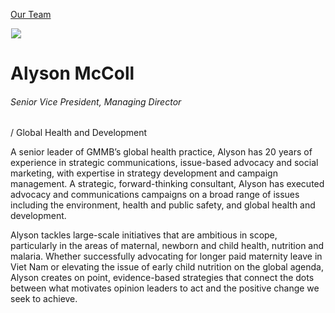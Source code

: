 





[Our Team](/who-we-are/team/)


![](data:image/gif;base64,R0lGODlhAQABAAAAACH5BAEKAAEALAAAAAABAAEAAAICTAEAOw==)![](https://www.gmmb.com/wp-content/uploads/2020/11/Alyson-McColl-new-468x468.jpg)


Alyson McColl
=============


###### Senior Vice President, Managing Director 
  / Global Health and Development


A senior leader of GMMB’s global health practice, Alyson has 20 years of experience in strategic communications, issue-based advocacy and social marketing, with expertise in strategy development and campaign management. A strategic, forward-thinking consultant, Alyson has executed advocacy and communications campaigns on a broad range of issues including the environment, health and public safety, and global health and development.


Alyson tackles large-scale initiatives that are ambitious in scope, particularly in the areas of maternal, newborn and child health, nutrition and malaria. Whether successfully advocating for longer paid maternity leave in Viet Nam or elevating the issue of early child nutrition on the global agenda, Alyson creates on point, evidence-based strategies that connect the dots between what motivates opinion leaders to act and the positive change we seek to achieve.











